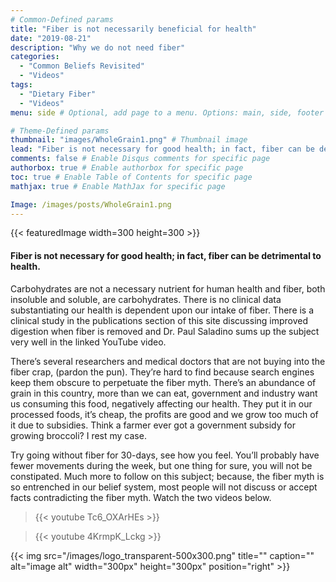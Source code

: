 ```yaml
---
# Common-Defined params
title: "Fiber is not necessarily beneficial for health"
date: "2019-08-21"
description: "Why we do not need fiber"
categories:
  - "Common Beliefs Revisited"
  - "Videos"
tags:
  - "Dietary Fiber"
  - "Videos"
menu: side # Optional, add page to a menu. Options: main, side, footer

# Theme-Defined params
thumbnail: "images/WholeGrain1.png" # Thumbnail image
lead: "Fiber is not necessary for good health; in fact, fiber can be detrimental to health" # Lead text
comments: false # Enable Disqus comments for specific page
authorbox: true # Enable authorbox for specific page
toc: true # Enable Table of Contents for specific page
mathjax: true # Enable MathJax for specific page

Image: /images/posts/WholeGrain1.png
---
```


{{< featuredImage width=300 height=300 >}}

#### Fiber is not necessary for good health; in fact, fiber can be detrimental to health.

Carbohydrates are not a necessary nutrient for human health and fiber, both insoluble and soluble, are carbohydrates. There is no clinical data substantiating our health is dependent upon our intake of fiber. There is a clinical study in the publications section of this site discussing improved digestion when fiber is removed and Dr. Paul Saladino sums up the subject very well in the linked YouTube video.


There’s several researchers and medical doctors that are not buying into the fiber crap, (pardon the pun). They’re hard to find because search engines keep them obscure to perpetuate the fiber myth. There’s an abundance of grain in this country, more than we can eat, government and industry want us consuming this food, negatively affecting our health. They put it in our processed foods, it’s cheap, the profits are good and we grow too much of it due to subsidies. Think a farmer ever got a government subsidy for growing broccoli? I rest my case.


Try going without fiber for 30-days, see how you feel. You’ll probably have fewer movements during the week, but one thing for sure, you will not be constipated. Much more to follow on this subject; because, the fiber myth is so entrenched in our belief system, most people will not discuss or accept facts contradicting the fiber myth. Watch the two videos below.

> {{< youtube Tc6_OXArHEs >}}

> {{< youtube 4KrmpK_Lckg >}}

{{< img src="/images/logo_transparent-500x300.png" title="" caption="" alt="image alt" width="300px" height="300px" position="right" >}}
